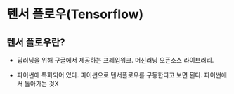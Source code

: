 # 텐서 플로우(Tensorflow)

## 텐서 플로우란?
- 딥러닝을 위해 구글에서 제공하는 프레임워크. 머신러닝 오픈소스 라이브러리.

- 파이썬에 특화되어 있다.
파이썬으로 텐서플로우를 구동한다고 보면 된다. 파이썬에서 돌아가는 것X

